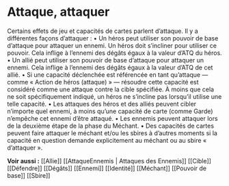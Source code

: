 # Attaque, attaquer
Certains effets de jeu et capacités de cartes parlent d’attaque. Il y a différentes façons d’attaquer :
• Un héros peut utiliser son pouvoir de base d’attaque pour attaquer un ennemi. Un héros doit s’incliner pour utiliser ce pouvoir. Cela inflige à l’ennemi des dégâts égaux à la valeur d’ATQ du héros.
• Un allié peut utiliser son pouvoir de base d’attaque pour attaquer un ennemi. Cela inflige à l’ennemi des dégâts égaux à la valeur d’ATQ de cet allié.
• Si une capacité déclenchée est référencée en tant qu’attaque — comme « Action de héros (attaque) » — résoudre cette capacité est considéré comme une attaque contre la cible spécifiée. À moins que cela ne soit spécifiquement indiqué, un héros ne s’incline pas lorsqu’il utilise une telle capacité.
• Les attaques des héros et des alliés peuvent cibler n’importe quel ennemi, à moins qu’une capacité de carte (comme Garde) n’empêche cet ennemi d’être attaqué.
• Les ennemis peuvent attaquer lors de la deuxième étape de la phase du Méchant.
• Des capacités de cartes peuvent faire attaquer le méchant et/ou les sbires à d’autres moments si la capacité en question demande explicitement au méchant ou au sbire « d’attaquer ».

**Voir aussi :**
[[Allie]]
[[AttaqueEnnemis | Attaques des Ennemis]]
[[Cible]]
[[Défendre]]
[[Dégâts]]
[[Ennemi]]
[[Identité]]
[[Méchant]]
[[Pouvoir de base]]
[[Sbire]]
